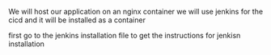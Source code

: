 We will host our application on an nginx container
we will use jenkins for the cicd and it will be installed as a container 

first go to the jenkins installation file to get the instructions for jenkisn installation
